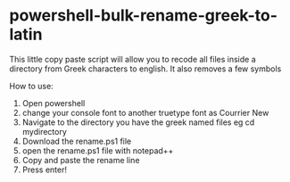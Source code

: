 # powershell-bulk-rename-greek-to-latin
This little copy paste script will allow you to recode all files inside a directory from Greek characters to english. It also removes a few symbols

How to use:
1) Open powershell
2) change your console font to another truetype font as Courrier New
3) Navigate to the directory you have the greek named files eg cd mydirectory
4) Download the rename.ps1 file
5) open the rename.ps1 file with notepad++
6) Copy and paste the rename line
7) Press enter!
